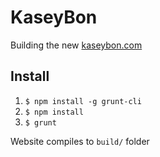 KaseyBon
========

Building the new [kaseybon.com](http://kaseybon.com)

Install
-------

1. `$ npm install -g grunt-cli`
1. `$ npm install`
1. `$ grunt`

Website compiles to `build/` folder

